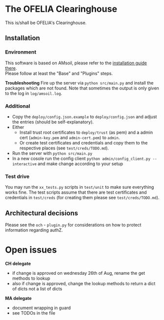# The OFELIA Clearinghouse

This is/shall be OFELIA's Clearinghouse.

## Installation

### Environment

This software is based on AMsoil, please refer to the [installation guide there](https://github.com/fp7-ofelia/amsoil/wiki/Installation).  
Please follow at least the "Base" and "Plugins" steps.

**Troubleshooting** Fire up the server via `python src/main.py` and install the packages which are not found.
Note that sometimes the output is only given to the log in `log/amsoil.log`.

### Additional

* Copy the `deploy/config.json.example` to `deploy/config.json` and adjust the entries (should be self-explanatory).
* Either
  * Install trust root certificates to `deploy/trust` (as pem) and a admin cert (`admin-key.pem` and `admin-cert.pem`) to `admin`.
  * Or create test certificates and credentials and copy them to the respective places (see `test/creds/TODO.md`).
* Run the server with `python src/main.py`
* In a new cosole run the config client `python admin/config_client.py --interactive` and make change according to your setup

### Test drive

You may run the `xx_tests.py` scripts in `test/unit` to make sure everything works fine.
The test scripts assume that there are test certificates and credentials in `test/creds` (for creating them please see `test/creds/TODO.md`).

## Architectural decisions

Please see the `och` - `plugin.py` for considerations on how to protect information regarding authZ.

# Open issues

**CH delegate**

* if change is approved on wednesday 26th of Aug, rename the get methods to lookup
* also if change is approved, change the lookup methods to return a dict of dicts not a list of dicts

**MA delegate**

* document wrapping in guard
* see TODOs in the file
